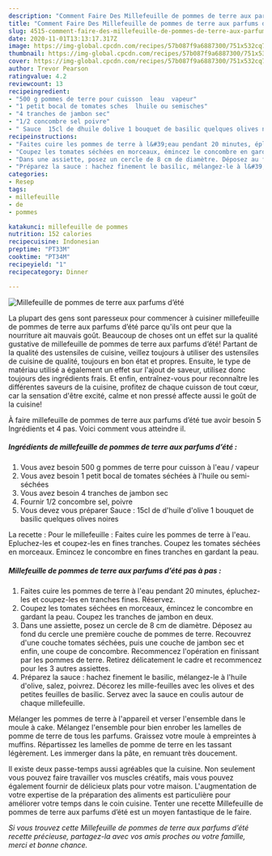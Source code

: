 ```yaml
---
description: "Comment Faire Des Millefeuille de pommes de terre aux parfums d’été"
title: "Comment Faire Des Millefeuille de pommes de terre aux parfums d’été"
slug: 4515-comment-faire-des-millefeuille-de-pommes-de-terre-aux-parfums-dete
date: 2020-11-01T13:13:17.317Z
image: https://img-global.cpcdn.com/recipes/57b087f9a6887300/751x532cq70/millefeuille-de-pommes-de-terre-aux-parfums-dete-photo-principale-de-la-recette.jpg
thumbnail: https://img-global.cpcdn.com/recipes/57b087f9a6887300/751x532cq70/millefeuille-de-pommes-de-terre-aux-parfums-dete-photo-principale-de-la-recette.jpg
cover: https://img-global.cpcdn.com/recipes/57b087f9a6887300/751x532cq70/millefeuille-de-pommes-de-terre-aux-parfums-dete-photo-principale-de-la-recette.jpg
author: Trevor Pearson
ratingvalue: 4.2
reviewcount: 13
recipeingredient:
- "500 g pommes de terre pour cuisson  leau  vapeur"
- "1 petit bocal de tomates sches  lhuile ou semisches"
- "4 tranches de jambon sec"
- "1/2 concombre sel poivre"
- " Sauce  15cl de dhuile dolive 1 bouquet de basilic quelques olives noires"
recipeinstructions:
- "Faites cuire les pommes de terre à l&#39;eau pendant 20 minutes, épluchez-les et coupez-les en tranches fines. Réservez."
- "Coupez les tomates séchées en morceaux, émincez le concombre en gardant la peau. Coupez les tranches de jambon en deux."
- "Dans une assiette, posez un cercle de 8 cm de diamètre. Déposez au fond du cercle une première couche de pommes de terre. Recouvrez d&#39;une couche tomates séchées, puis une couche de jambon sec et enfin, une coupe de concombre. Recommencez l&#39;opération en finissant par les pommes de terre. Retirez délicatement le cadre et recommencez pour les 3 autres assiettes."
- "Préparez la sauce : hachez finement le basilic, mélangez-le à l&#39;huile d&#39;olive, salez, poivrez. Décorez les mille-feuilles avec les olives et des petites feuilles de basilic. Servez avec la sauce en coulis autour de chaque millefeuille."
categories:
- Resep
tags:
- millefeuille
- de
- pommes

katakunci: millefeuille de pommes 
nutrition: 152 calories
recipecuisine: Indonesian
preptime: "PT33M"
cooktime: "PT34M"
recipeyield: "1"
recipecategory: Dinner

---
```



![Millefeuille de pommes de terre aux parfums d’été](https://img-global.cpcdn.com/recipes/57b087f9a6887300/751x532cq70/millefeuille-de-pommes-de-terre-aux-parfums-dete-photo-principale-de-la-recette.jpg)

La plupart des gens sont paresseux pour commencer à cuisiner millefeuille de pommes de terre aux parfums d’été parce qu'ils ont peur que la nourriture ait mauvais goût. Beaucoup de choses ont un effet sur la qualité gustative de millefeuille de pommes de terre aux parfums d’été! Partant de la qualité des ustensiles de cuisine, veillez toujours à utiliser des ustensiles de cuisine de qualité, toujours en bon état et propres. Ensuite, le type de matériau utilisé a également un effet sur l'ajout de saveur, utilisez donc toujours des ingrédients frais. Et enfin, entraînez-vous pour reconnaître les différentes saveurs de la cuisine, profitez de chaque cuisson de tout cœur, car la sensation d'être excité, calme et non pressé affecte aussi le goût de la cuisine!

<!--inarticleads1-->

À faire millefeuille de pommes de terre aux parfums d’été tue avoir besoin 5 Ingrédients et 4 pas. Voici comment vous atteindre il.

##### Ingrédients de millefeuille de pommes de terre aux parfums d’été :

1. Vous avez besoin 500 g pommes de terre pour cuisson à l&#39;eau / vapeur
1. Vous avez besoin 1 petit bocal de tomates séchées à l&#39;huile ou semi-séchées
1. Vous avez besoin 4 tranches de jambon sec
1. Fournir 1/2 concombre sel, poivre
1. Vous devez vous préparer  Sauce : 15cl de d&#39;huile d&#39;olive 1 bouquet de basilic quelques olives noires


La recette : Pour le millefeuille : Faites cuire les pommes de terre à l&#39;eau. Epluchez-les et coupez-les en fines tranches. Coupez les tomates séchées en morceaux. Emincez le concombre en fines tranches en gardant la peau. 

<!--inarticleads2-->

##### Millefeuille de pommes de terre aux parfums d’été pas à pas :

1. Faites cuire les pommes de terre à l&#39;eau pendant 20 minutes, épluchez-les et coupez-les en tranches fines. Réservez.
1. Coupez les tomates séchées en morceaux, émincez le concombre en gardant la peau. Coupez les tranches de jambon en deux.
1. Dans une assiette, posez un cercle de 8 cm de diamètre. Déposez au fond du cercle une première couche de pommes de terre. Recouvrez d&#39;une couche tomates séchées, puis une couche de jambon sec et enfin, une coupe de concombre. Recommencez l&#39;opération en finissant par les pommes de terre. Retirez délicatement le cadre et recommencez pour les 3 autres assiettes.
1. Préparez la sauce : hachez finement le basilic, mélangez-le à l&#39;huile d&#39;olive, salez, poivrez. Décorez les mille-feuilles avec les olives et des petites feuilles de basilic. Servez avec la sauce en coulis autour de chaque millefeuille.


Mélanger les pommes de terre à l&#39;appareil et verser l&#39;ensemble dans le moule à cake. Mélangez l&#39;ensemble pour bien enrober les lamelles de pomme de terre de tous les parfums. Graissez votre moule à empreintes à muffins. Répartissez les lamelles de pomme de terre en les tassant légèrement. Les immerger dans la pâte, en remuant très doucement. 

<!--inarticleads1-->

<p>
Il existe deux passe-temps aussi agréables que la cuisine. Non seulement vous pouvez faire travailler vos muscles créatifs, mais vous pouvez également fournir de délicieux plats pour votre maison. L'augmentation de votre expertise de la préparation des aliments est particulière pour améliorer votre temps dans le coin cuisine. Tenter une recette Millefeuille de pommes de terre aux parfums d’été est un moyen fantastique de le faire.
</p>

<p>
<i>Si vous trouvez cette Millefeuille de pommes de terre aux parfums d’été recette précieuse, partagez-la avec vos amis proches ou votre famille, merci et bonne chance.</i>
</p>
